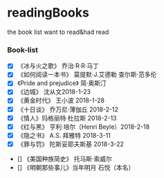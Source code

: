# readingBooks
the book list want to read&amp;had read
### Book-list

- [x] 《冰与火之歌》 乔治·R·R·马丁
- [x] 《如何阅读一本书》 莫提默·J.艾德勒 查尔斯·范多伦
- [x] 《Pride and prejudice》 简·奥斯汀
- [x] 《边城》 沈从文2018-1-23
- [x] 《黄金时代》 王小波 2018-1-28
- [x] 《十日谈》 乔万尼·薄伽丘 2018-2-12
- [x] 《情人》玛格丽特·杜拉斯 2018-2-13
- [x] 《红与黑》 亨利·培尔（Henri Beyle）2018-2-18
- [x] 《隐之书》 A.S. 拜雅特 2018-3-11
- [x] 《罪与罚》 陀斯妥耶夫斯基 2018-3-22
- [] 《美国种族简史》 托马斯·索威尔
- [] 《明朝那些事儿》当年明月 石悦（本名） 
